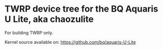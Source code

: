 TWRP device tree for the BQ Aquaris U Lite, aka chaozulite
========================================================

For building TWRP only.

Kernel source available on: https://github.com/bq/aquaris-U-Lite
